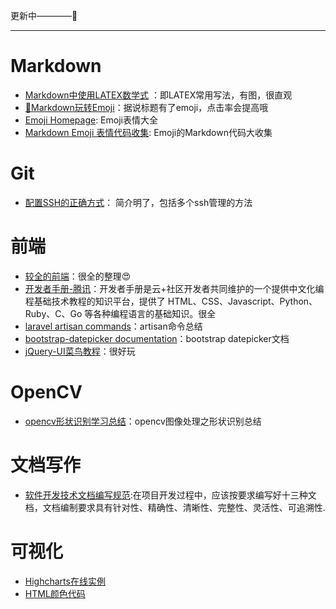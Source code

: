 更新中————:star2:
****

# Markdown
- [Markdown中使用LATEX数学式](https://www.cnblogs.com/nowgood/p/Latexstart.html)  ：即LATEX常用写法，有图，很直观
- [🤔Markdown玩转Emoji](https://www.jianshu.com/p/e66c9a26a5d5)：据说标题有了emoji，点击率会提高哦
- [Emoji Homepage](http://emojihomepage.com/): Emoji表情大全
- [Markdown Emoji 表情代码收集](https://www.cnblogs.com/chenych/p/8623353.html): Emoji的Markdown代码大收集

# Git
- [配置SSH的正确方式](https://blog.csdn.net/wl9739/article/details/50233599)： 简介明了，包括多个ssh管理的方法

# 前端
- [较全的前端](https://blog.csdn.net/learner198461/article/details/79466310)：很全的整理:heart_eyes:
- [开发者手册-腾讯](https://cloud.tencent.com/developer/devdocs)：开发者手册是云+社区开发者共同维护的一个提供中文化编程基础技术教程的知识平台，提供了 HTML、CSS、Javascript、Python、Ruby、C、Go 等各种编程语言的基础知识。很全
- [laravel artisan commands](https://www.cnblogs.com/mumutouv/p/4290978.html)：artisan命令总结
- [bootstrap-datepicker documentation](https://bootstrap-datepicker.readthedocs.io/en/latest/methods.html#)：bootstrap datepicker文档
- [jQuery-UI菜鸟教程](http://www.runoob.com/jqueryui/example-sortable.html)：很好玩


# OpenCV

- [opencv形状识别学习总结](https://blog.csdn.net/bcbobo21cn/article/details/50904209)：opencv图像处理之形状识别总结



# 文档写作

- [软件开发技术文档编写规范](https://blog.csdn.net/ciai2984/article/details/78928269):在项目开发过程中，应该按要求编写好十三种文档，文档编制要求具有针对性、精确性、清晰性、完整性、灵活性、可追溯性.



# 可视化

- [Highcharts在线实例](https://www.hcharts.cn/demo/highcharts) 
- [HTML颜色代码](https://htmlcolorcodes.com/zh/) 